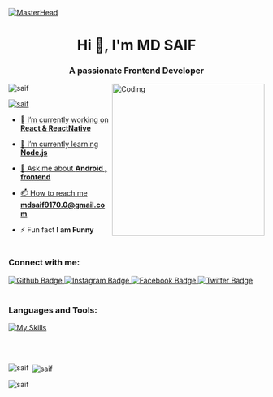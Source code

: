 [![MasterHead](https://firebasestorage.googleapis.com/v0/b/flexi-coding.appspot.com/o/dempgi7-520f8d5f-63d4-4453-8822-dbc149ae27f8.gif?alt=media&token=91c0c7b2-93c3-4029-b011-1a8703c5730d)](https://rishavchanda.io)
<h1 align="center">Hi 👋, I'm MD SAIF</h1>
<h3 align="center">A passionate Frontend Developer</h3>
<img align="right" alt="Coding" width="300" src="https://cdn.dribbble.com/users/1162077/screenshots/3848914/programmer.gif">


<p align="left"> <img src="https://komarev.com/ghpvc/?username=12saif&label=Profile%20views&color=0e75b6&style=flat" alt="saif" /> </p>

<p align="left"> <a href="https://x.com/MDSAIF58586703?t=9FeE81jT7-sQfd-wXC64Kg&s=09" target="blank"><img src="https://img.shields.io/twitter/follow/12saif?logo=twitter&style=for-the-badge" alt="saif"  </p>

- 🔭 I’m currently working on **React & ReactNative**

- 🌱 I’m currently learning **Node.js**

- 💬 Ask me about **Android , frontend**

- 📫 How to reach me **mdsaif9170.0@gmail.com**

- ⚡ Fun fact **I am Funny**
<br><br>
<h3 align="left">Connect with me:</h3>
<div id="badges">
  <a href="https://github.com/12saif" target="_blank">
    <img src="https://img.shields.io/badge/Github-white?style=for-the-badge&logo=Github&logoColor=black" alt="Github Badge"/>
  </a>
   <a href="https://www.instagram.com/saifi.dev?igsh=OTB2YXpiZ2Nob3Nq"target="_blank">
    <img src="https://img.shields.io/badge/Instagram-purple?style=for-the-badge&logo=instagram&logoColor=white" alt="Instagram Badge"/>
  </a>
   <a href="https://www.facebook.com/share/Wf6Cco79dDJ3su41/?mibextid=qi2Omg"target="_blank">
    <img src="https://img.shields.io/badge/Facebook-blue?style=for-the-badge&logo=facebook&logoColor=white" alt="Facebook Badge"/>
  </a>
   <a href="https://x.com/MDSAIF58586703?t=9FeE81jT7-sQfd-wXC64Kg&s=09"target="_blank">
    <img src="https://img.shields.io/badge/Twitter-blue?style=for-the-badge&logo=twitter&logoColor=white" alt="Twitter Badge"/>
  </a>
</div>
<br>
<h3 align="left">Languages and Tools:</h3>

[![My Skills](https://skillicons.dev/icons?i=html,css,scss,tailwind,bootstrap,babel,javascript,ts,nodejs,react,vite,redux,git,gitlab,github,netlify,postman,mongodb,firebase,mysql,materialui,wordpress,npm,yarn,pnpm&perline=20)](https://skillicons.dev)

<br><br>
<p><img align="left" src="https://github-readme-stats.vercel.app/api/top-langs?username=12saif&show_icons=true&locale=en&layout=compact&theme=tokyonight" alt="saif" /></p>



<p>&nbsp;<img align="center" src="https://github-readme-stats.vercel.app/api?username=12saif&show_icons=true&locale=en&theme=tokyonight" alt="saif" /></p>

<p><img align="center" src="https://github-readme-streak-stats.herokuapp.com/?user=12saif&&theme=tokyonight" alt="saif" /></p>
